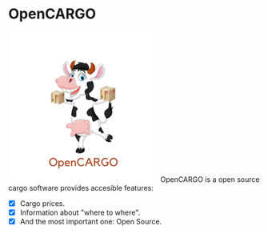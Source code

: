 # OpenCARGO
<img src="/img/OpenCARGO.png" alt="drawing" width="300"/>
OpenCARGO is a open source cargo software provides accesible features:


- [x] Cargo prices.
- [x] Information about "where to where".
- [x] And the most important one: Open Source.
